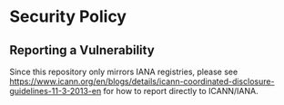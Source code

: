 # Security Policy

## Reporting a Vulnerability

Since this repository only mirrors IANA registries, please see https://www.icann.org/en/blogs/details/icann-coordinated-disclosure-guidelines-11-3-2013-en for how to report directly to ICANN/IANA.
